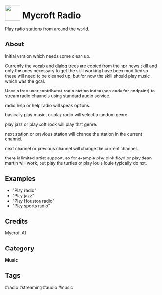 # <img src='https://raw.githack.com/FortAwesome/Font-Awesome/master/svgs/solid/robot.svg' card_color='#A1DC1A' width='50' height='50' style='vertical-align:bottom'/> Mycroft Radio
Play radio stations from around the world.

## About
Initial version which needs some clean up. 

Currently the vocab and dialog trees are copied from the npr news skill
and only the ones necessary to get the skill working have been modified
so these will need to be cleaned up, but for now the skill should play
music which was the goal. 

Uses a free user contributed radio station index (see code for endpoint)
to stream radio channels using standard audio service.

radio help or help radio will speak options.

basically play music, or play radio will select a random genre.

play jazz or play soft rock will play that genre.

next station or previous station will change the station in the current channel.

next channel or previous channel will change the current channel.

there is limited artist support, so for example play pink floyd or play 
dean martin will work, but play the turtles or play louie louie typically
do not. 


## Examples
* "Play radio"
* "Play jazz"
* "Play Houston radio"
* "Play sports radio"

## Credits
Mycroft.AI

## Category
**Music**

## Tags
#radio
#streaming
#audio
#music
